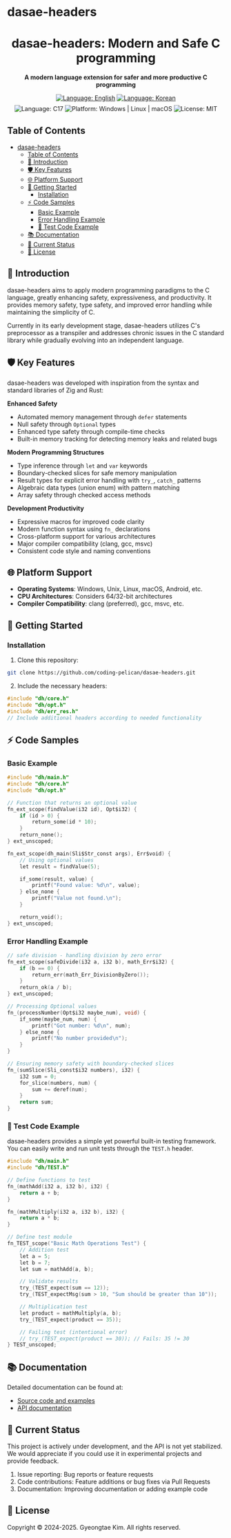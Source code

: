 # dasae-headers

<div align="center">
  <h1>dasae-headers: Modern and Safe C programming</h1>
  <p><strong>A modern language extension for safer and more productive C programming</strong></p>

  <div>
    <a href="./README.md"><img src="https://img.shields.io/badge/readme-en-red?style=flat-square" alt="Language: English"></a>
    <a href="./README.ko.md"><img src="https://img.shields.io/badge/readme-ko-orange?style=flat-square" alt="Language: Korean"></a>
  </div>

  <div style="margin-top: 8px;">
    <img src="https://img.shields.io/badge/language-C17-blue?style=flat-square" alt="Language: C17">
    <img src="https://img.shields.io/badge/platform-Windows%20%7C%20Linux%20%7C%20macOS-brightgreen?style=flat-square" alt="Platform: Windows | Linux | macOS">
    <img src="https://img.shields.io/badge/license-MIT-lightgrey?style=flat-square" alt="License: MIT">
  </div>
</div>

## Table of Contents

- [dasae-headers](#dasae-headers)
  - [Table of Contents](#table-of-contents)
  - [🌟 Introduction](#-introduction)
  - [🛡️ Key Features](#️-key-features)
  - [🌐 Platform Support](#-platform-support)
  - [🚀 Getting Started](#-getting-started)
    - [Installation](#installation)
  - [⚡ Code Samples](#-code-samples)
    - [Basic Example](#basic-example)
    - [Error Handling Example](#error-handling-example)
    - [🧪 Test Code Example](#-test-code-example)
  - [📚 Documentation](#-documentation)
  - [🚧 Current Status](#-current-status)
  - [📜 License](#-license)

## 🌟 Introduction

dasae-headers aims to apply modern programming paradigms to the C language, greatly enhancing safety, expressiveness, and productivity. It provides memory safety, type safety, and improved error handling while maintaining the simplicity of C.

Currently in its early development stage, dasae-headers utilizes C's preprocessor as a transpiler and addresses chronic issues in the C standard library while gradually evolving into an independent language.

## 🛡️ Key Features

dasae-headers was developed with inspiration from the syntax and standard libraries of Zig and Rust:

**Enhanced Safety**
- Automated memory management through `defer` statements
- Null safety through `Optional` types
- Enhanced type safety through compile-time checks
- Built-in memory tracking for detecting memory leaks and related bugs

**Modern Programming Structures**
- Type inference through `let` and `var` keywords
- Boundary-checked slices for safe memory manipulation
- Result types for explicit error handling with `try_`, `catch_` patterns
- Algebraic data types (union enum) with pattern matching
- Array safety through checked access methods

**Development Productivity**
- Expressive macros for improved code clarity
- Modern function syntax using `fn_` declarations
- Cross-platform support for various architectures
- Major compiler compatibility (clang, gcc, msvc)
- Consistent code style and naming conventions

## 🌐 Platform Support

- **Operating Systems**: Windows, Unix, Linux, macOS, Android, etc.
- **CPU Architectures**: Considers 64/32-bit architectures
- **Compiler Compatibility**: clang (preferred), gcc, msvc, etc.

## 🚀 Getting Started

### Installation

1. Clone this repository:

```bash
git clone https://github.com/coding-pelican/dasae-headers.git
```

2. Include the necessary headers:

```c
#include "dh/core.h"
#include "dh/opt.h"
#include "dh/err_res.h"
// Include additional headers according to needed functionality
```

## ⚡ Code Samples

### Basic Example

```c
#include "dh/main.h"
#include "dh/core.h"
#include "dh/opt.h"

// Function that returns an optional value
fn_ext_scope(findValue(i32 id), Opt$i32) {
    if (id > 0) {
        return_some(id * 10);
    }
    return_none();
} ext_unscoped;

fn_ext_scope(dh_main(Sli$Str_const args), Err$void) {
    // Using optional values
    let result = findValue(5);

    if_some(result, value) {
        printf("Found value: %d\n", value);
    } else_none {
        printf("Value not found.\n");
    }

    return_void();
} ext_unscoped;
```

### Error Handling Example

```c
// safe division - handling division by zero error
fn_ext_scope(safeDivide(i32 a, i32 b), math_Err$i32) {
    if (b == 0) {
        return_err(math_Err_DivisionByZero());
    }
    return_ok(a / b);
} ext_unscoped;

// Processing Optional values
fn_(processNumber(Opt$i32 maybe_num), void) {
    if_some(maybe_num, num) {
        printf("Got number: %d\n", num);
    } else_none {
        printf("No number provided\n");
    }
}

// Ensuring memory safety with boundary-checked slices
fn_(sumSlice(Sli_const$i32 numbers), i32) {
    i32 sum = 0;
    for_slice(numbers, num) {
        sum += deref(num);
    }
    return sum;
}
```

### 🧪 Test Code Example

dasae-headers provides a simple yet powerful built-in testing framework. You can easily write and run unit tests through the `TEST.h` header.

```c
#include "dh/main.h"
#include "dh/TEST.h"

// Define functions to test
fn_(mathAdd(i32 a, i32 b), i32) {
    return a + b;
}

fn_(mathMultiply(i32 a, i32 b), i32) {
    return a * b;
}

// Define test module
fn_TEST_scope("Basic Math Operations Test") {
    // Addition test
    let a = 5;
    let b = 7;
    let sum = mathAdd(a, b);

    // Validate results
    try_(TEST_expect(sum == 12));
    try_(TEST_expectMsg(sum > 10, "Sum should be greater than 10"));

    // Multiplication test
    let product = mathMultiply(a, b);
    try_(TEST_expect(product == 35));

    // Failing test (intentional error)
    // try_(TEST_expect(product == 30)); // Fails: 35 != 30
} TEST_unscoped;
```

## 📚 Documentation

Detailed documentation can be found at:
- [Source code and examples](https://github.com/coding-pelican/dasae-headers/tree/main/dh/tests)
- [API documentation](https://github.com/coding-pelican/dasae-headers/tree/main/dh/docs)

## 🚧 Current Status

This project is actively under development, and the API is not yet stabilized. We would appreciate if you could use it in experimental projects and provide feedback.
<!-- If you are interested in improving the project, please refer to contribution.md. -->

1. Issue reporting: Bug reports or feature requests
2. Code contributions: Feature additions or bug fixes via Pull Requests
3. Documentation: Improving documentation or adding example code

## 📜 License

Copyright © 2024-2025. Gyeongtae Kim. All rights reserved.
